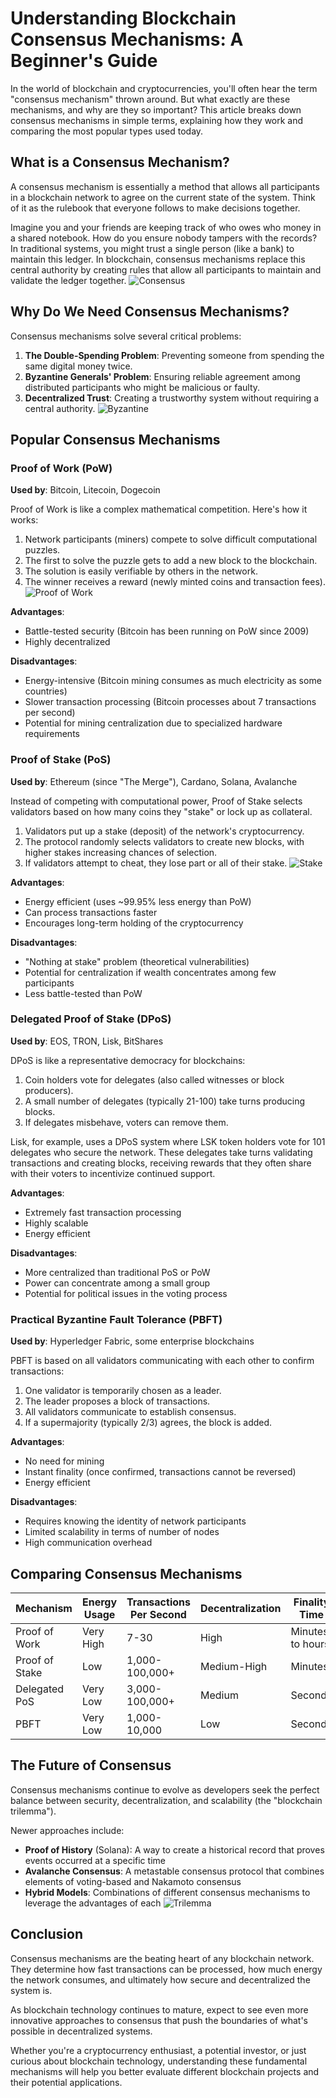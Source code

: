 # Understanding Blockchain Consensus Mechanisms: A Beginner's Guide

In the world of blockchain and cryptocurrencies, you'll often hear the term "consensus mechanism" thrown around. But what exactly are these mechanisms, and why are they so important? This article breaks down consensus mechanisms in simple terms, explaining how they work and comparing the most popular types used today.

## What is a Consensus Mechanism?

A consensus mechanism is essentially a method that allows all participants in a blockchain network to agree on the current state of the system. Think of it as the rulebook that everyone follows to make decisions together.

Imagine you and your friends are keeping track of who owes who money in a shared notebook. How do you ensure nobody tampers with the records? In traditional systems, you might trust a single person (like a bank) to maintain this ledger. In blockchain, consensus mechanisms replace this central authority by creating rules that allow all participants to maintain and validate the ledger together.
![Consensus](consensus.png)
## Why Do We Need Consensus Mechanisms?

Consensus mechanisms solve several critical problems:

1. **The Double-Spending Problem**: Preventing someone from spending the same digital money twice.
2. **Byzantine Generals' Problem**: Ensuring reliable agreement among distributed participants who might be malicious or faulty.
3. **Decentralized Trust**: Creating a trustworthy system without requiring a central authority.
![Byzantine](byzantine.jpg)

## Popular Consensus Mechanisms

### Proof of Work (PoW)

**Used by**: Bitcoin, Litecoin, Dogecoin

Proof of Work is like a complex mathematical competition. Here's how it works:

1. Network participants (miners) compete to solve difficult computational puzzles.
2. The first to solve the puzzle gets to add a new block to the blockchain.
3. The solution is easily verifiable by others in the network.
4. The winner receives a reward (newly minted coins and transaction fees).
![Proof of Work](work.png)

**Advantages**:
- Battle-tested security (Bitcoin has been running on PoW since 2009)
- Highly decentralized

**Disadvantages**:
- Energy-intensive (Bitcoin mining consumes as much electricity as some countries)
- Slower transaction processing (Bitcoin processes about 7 transactions per second)
- Potential for mining centralization due to specialized hardware requirements

### Proof of Stake (PoS)

**Used by**: Ethereum (since "The Merge"), Cardano, Solana, Avalanche

Instead of competing with computational power, Proof of Stake selects validators based on how many coins they "stake" or lock up as collateral.

1. Validators put up a stake (deposit) of the network's cryptocurrency.
2. The protocol randomly selects validators to create new blocks, with higher stakes increasing chances of selection.
3. If validators attempt to cheat, they lose part or all of their stake.
![Stake](stake.png)

**Advantages**:
- Energy efficient (uses ~99.95% less energy than PoW)
- Can process transactions faster
- Encourages long-term holding of the cryptocurrency

**Disadvantages**:
- "Nothing at stake" problem (theoretical vulnerabilities)
- Potential for centralization if wealth concentrates among few participants
- Less battle-tested than PoW

### Delegated Proof of Stake (DPoS)

**Used by**: EOS, TRON, Lisk, BitShares

DPoS is like a representative democracy for blockchains:

1. Coin holders vote for delegates (also called witnesses or block producers).
2. A small number of delegates (typically 21-100) take turns producing blocks.
3. If delegates misbehave, voters can remove them.

Lisk, for example, uses a DPoS system where LSK token holders vote for 101 delegates who secure the network. These delegates take turns validating transactions and creating blocks, receiving rewards that they often share with their voters to incentivize continued support.

**Advantages**:
- Extremely fast transaction processing
- Highly scalable
- Energy efficient

**Disadvantages**:
- More centralized than traditional PoS or PoW
- Power can concentrate among a small group
- Potential for political issues in the voting process

### Practical Byzantine Fault Tolerance (PBFT)

**Used by**: Hyperledger Fabric, some enterprise blockchains

PBFT is based on all validators communicating with each other to confirm transactions:

1. One validator is temporarily chosen as a leader.
2. The leader proposes a block of transactions.
3. All validators communicate to establish consensus.
4. If a supermajority (typically 2/3) agrees, the block is added.

**Advantages**:
- No need for mining
- Instant finality (once confirmed, transactions cannot be reversed)
- Energy efficient

**Disadvantages**:
- Requires knowing the identity of network participants
- Limited scalability in terms of number of nodes
- High communication overhead

## Comparing Consensus Mechanisms

| Mechanism | Energy Usage | Transactions Per Second | Decentralization | Finality Time |
|-----------|-------------|------------------------|-----------------|--------------|
| Proof of Work | Very High | 7-30 | High | Minutes to hours |
| Proof of Stake | Low | 1,000-100,000+ | Medium-High | Minutes |
| Delegated PoS | Very Low | 3,000-100,000+ | Medium | Seconds |
| PBFT | Very Low | 1,000-10,000 | Low | Seconds |

## The Future of Consensus

Consensus mechanisms continue to evolve as developers seek the perfect balance between security, decentralization, and scalability (the "blockchain trilemma").

Newer approaches include:

- **Proof of History** (Solana): A way to create a historical record that proves events occurred at a specific time
- **Avalanche Consensus**: A metastable consensus protocol that combines elements of voting-based and Nakamoto consensus
- **Hybrid Models**: Combinations of different consensus mechanisms to leverage the advantages of each
![Trilemma](trilemna.png)

## Conclusion

Consensus mechanisms are the beating heart of any blockchain network. They determine how fast transactions can be processed, how much energy the network consumes, and ultimately how secure and decentralized the system is.

As blockchain technology continues to mature, expect to see even more innovative approaches to consensus that push the boundaries of what's possible in decentralized systems.

Whether you're a cryptocurrency enthusiast, a potential investor, or just curious about blockchain technology, understanding these fundamental mechanisms will help you better evaluate different blockchain projects and their potential applications.
